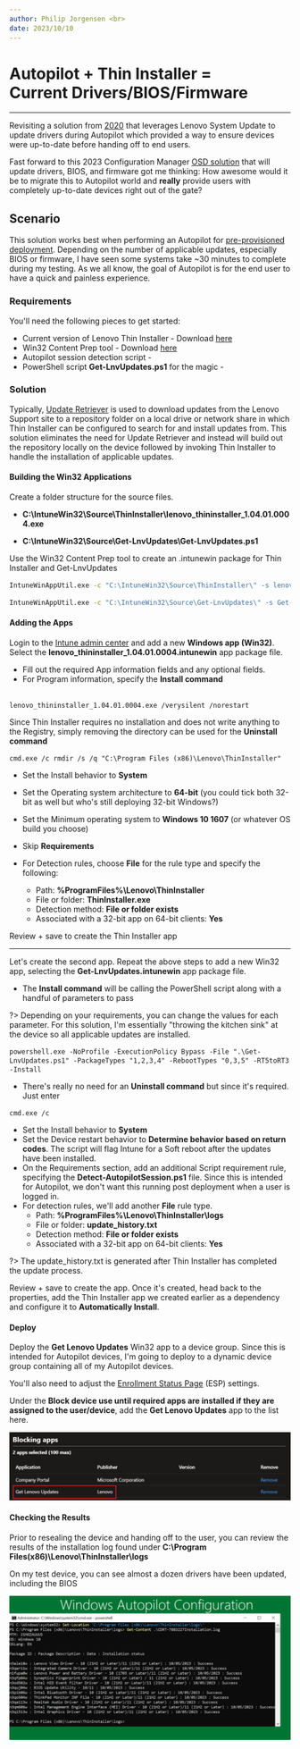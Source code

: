 ```yaml
---
author: Philip Jorgensen <br>
date: 2023/10/10
---
```


# Autopilot + Thin Installer = <br> Current Drivers/BIOS/Firmware

---

Revisiting a solution from [2020](https://blog.lenovocdrt.com/#/2020/ap_su) that leverages Lenovo System Update to update drivers during Autopilot which provided a way to ensure devices were up-to-date before handing off to end users.

Fast forward to this 2023 Configuration Manager [OSD solution](https://blog.lenovocdrt.com/#/2023/scripted_repo_creation) that will update drivers, BIOS, and firmware got me thinking: How awesome would it be to migrate this to Autopilot world and **really** provide users with completely up-to-date devices right out of the gate?

## Scenario

This solution works best when performing an Autopilot for [pre-provisioned deployment](https://learn.microsoft.com/autopilot/pre-provision). Depending on the number of applicable updates, especially BIOS or firmware, I have seen some systems take ~30 minutes to complete during my testing. As we all know, the goal of Autopilot is for the end user to have a quick and painless experience.

### Requirements

You'll need the following pieces to get started:

- Current version of Lenovo Thin Installer - Download [here](https://support.lenovo.com/solutions/HT037099)
- Win32 Content Prep tool - Download [here](https://github.com/microsoft/Microsoft-Win32-Content-Prep-Tool)
- Autopilot session detection script - <link>
- PowerShell script  **Get-LnvUpdates.ps1** for the magic - <link>

### Solution

Typically, [Update Retriever](https://docs.lenovocdrt.com/#/su/su_top) is used to download updates from the Lenovo Support site to a repository folder on a local drive or network share in which Thin Installer can be configured to search for and install updates from. This solution eliminates the need for Update Retriever and instead will build out the repository locally on the device followed by invoking Thin Installer to handle the installation of applicable updates.

#### Building the Win32 Applications

Create a folder structure for the source files.

- **C:\IntuneWin32\Source\ThinInstaller\lenovo_thininstaller_1.04.01.0004.exe**

- **C:\IntuneWin32\Source\Get-LnvUpdates\Get-LnvUpdates.ps1**

Use the Win32 Content Prep tool to create an .intunewin package for Thin Installer and Get-LnvUpdates

```cmd
IntuneWinAppUtil.exe -c "C:\IntuneWin32\Source\ThinInstaller\" -s lenovo_thininstaller_1.04.01.0004.exe -o C:\IntuneWin32\Output -q
```

```cmd
IntuneWinAppUtil.exe -c "C:\IntuneWin32\Source\Get-LnvUpdates\" -s Get-LnvUpdates.ps1 -o C:\IntuneWin32\Output -q
```

#### Adding the Apps

Login to the [Intune admin center](https://intune.microsoft.com/#view/Microsoft_Intune_DeviceSettings/AppsWindowsMenu/~/windowsApps) and add a new **Windows app (Win32)**. Select the **lenovo_thininstaller_1.04.01.0004.intunewin** app package file.

- Fill out the required App information fields and any optional fields.
- For Program information, specify the **Install command**

```dos

lenovo_thininstaller_1.04.01.0004.exe /verysilent /norestart
```

Since Thin Installer requires no installation and does not write anything to the Registry, simply removing the directory can be used for the **Uninstall command**

```dos
cmd.exe /c rmdir /s /q "C:\Program Files (x86)\Lenovo\ThinInstaller"
```

- Set the Install behavior to **System**

- Set the Operating system architecture to **64-bit** (you could tick both 32-bit as well but who's still deploying 32-bit Windows?)
- Set the Minimum operating system to **Windows 10 1607** (or whatever OS build you choose)
- Skip **Requirements**
- For Detection rules, choose **File** for the rule type and specify the following:
  - Path: **%ProgramFiles%\Lenovo\ThinInstaller**
  - File or folder: **ThinInstaller.exe**
  - Detection method: **File or folder exists**
  - Associated with a 32-bit app on 64-bit clients: **Yes**

Review + save to create the Thin Installer app

---

Let's create the second app. Repeat the above steps to add a new Win32 app, selecting the **Get-LnvUpdates.intunewin** app package file.

- The **Install command** will be calling the PowerShell script along with a handful of parameters to pass

?> Depending on your requirements, you can change the values for each parameter. For this solution, I'm essentially "throwing the kitchen sink" at the device so all applicable updates are installed.

```dos
powershell.exe -NoProfile -ExecutionPolicy Bypass -File ".\Get-LnvUpdates.ps1" -PackageTypes "1,2,3,4" -RebootTypes "0,3,5" -RT5toRT3 -Install
```

- There's really no need for an **Uninstall command** but since it's required. Just enter

```dos
cmd.exe /c
```

- Set the Install behavior to **System**
- Set the Device restart behavior to **Determine behavior based on return codes**. The script will flag Intune for a Soft reboot after the updates have been installed.
- On the Requirements section, add an additional Script requirement rule, specifying the **Detect-AutopilotSession.ps1** file. Since this is intended for Autopilot, we don't want this running post deployment when a user is logged in.
- For detection rules, we'll add another **File** rule type.
  - Path: **%ProgramFiles%\Lenovo\ThinInstaller\logs**
  - File or folder: **update_history.txt**
  - Detection method: **File or folder exists**
  - Associated with a 32-bit app on 64-bit clients: **Yes**

?> The update_history.txt is generated after Thin Installer has completed the update process.

Review + save to create the app. Once it's created, head back to the properties, add the Thin Installer app we created earlier as a dependency and configure it to **Automatically Install**.

#### Deploy

Deploy the **Get Lenovo Updates** Win32 app to a device group. Since this is intended for Autopilot devices, I'm going to deploy to a dynamic device group containing all of my Autopilot devices.

You'll also need to adjust the [Enrollment Status Page](https://learn.microsoft.com/autopilot/enrollment-status) (ESP) settings.

Under the **Block device use until required apps are installed if they are assigned to the user/device**, add the **Get Lenovo Updates** app to the list here.

![ESP](../img/2023/ap_ti/image1.jpg)

#### Checking the Results

Prior to resealing the device and handing off to the user, you can review the results of the installation log found under **C:\Program Files(x86)\Lenovo\ThinInstaller\logs**

On my test device, you can see almost a dozen drivers have been updated, including the BIOS

![Results](../img/2023/ap_ti/image2.jpg)
